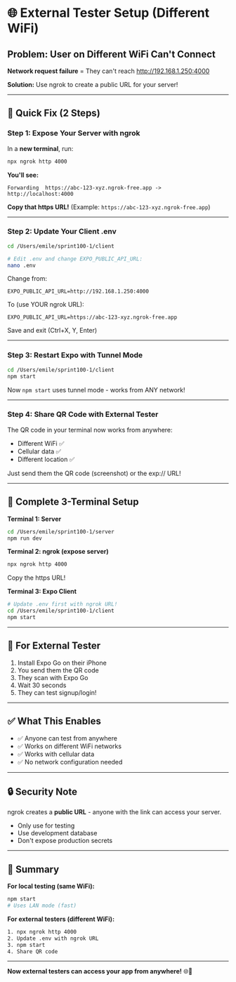 # 🌐 External Tester Setup (Different WiFi)

## Problem: User on Different WiFi Can't Connect

**Network request failure** = They can't reach http://192.168.1.250:4000

**Solution:** Use ngrok to create a public URL for your server!

---

## 🚀 Quick Fix (2 Steps)

### Step 1: Expose Your Server with ngrok

In a **new terminal**, run:

```bash
npx ngrok http 4000
```

**You'll see:**
```
Forwarding  https://abc-123-xyz.ngrok-free.app -> http://localhost:4000
```

**Copy that https URL!** (Example: `https://abc-123-xyz.ngrok-free.app`)

---

### Step 2: Update Your Client .env

```bash
cd /Users/emile/sprint100-1/client

# Edit .env and change EXPO_PUBLIC_API_URL:
nano .env
```

Change from:
```
EXPO_PUBLIC_API_URL=http://192.168.1.250:4000
```

To (use YOUR ngrok URL):
```
EXPO_PUBLIC_API_URL=https://abc-123-xyz.ngrok-free.app
```

Save and exit (Ctrl+X, Y, Enter)

---

### Step 3: Restart Expo with Tunnel Mode

```bash
cd /Users/emile/sprint100-1/client
npm start
```

Now `npm start` uses tunnel mode - works from ANY network!

---

### Step 4: Share QR Code with External Tester

The QR code in your terminal now works from anywhere:
- Different WiFi ✅
- Cellular data ✅
- Different location ✅

Just send them the QR code (screenshot) or the exp:// URL!

---

## 🔧 Complete 3-Terminal Setup

**Terminal 1: Server**
```bash
cd /Users/emile/sprint100-1/server
npm run dev
```

**Terminal 2: ngrok (expose server)**
```bash
npx ngrok http 4000
```
Copy the https URL!

**Terminal 3: Expo Client**
```bash
# Update .env first with ngrok URL!
cd /Users/emile/sprint100-1/client
npm start
```

---

## 📱 For External Tester

1. Install Expo Go on their iPhone
2. You send them the QR code
3. They scan with Expo Go
4. Wait 30 seconds
5. They can test signup/login!

---

## ✅ What This Enables

- ✅ Anyone can test from anywhere
- ✅ Works on different WiFi networks
- ✅ Works with cellular data
- ✅ No network configuration needed

---

## 🔒 Security Note

ngrok creates a **public URL** - anyone with the link can access your server.
- Only use for testing
- Use development database
- Don't expose production secrets

---

## 🎯 Summary

**For local testing (same WiFi):**
```bash
npm start
# Uses LAN mode (fast)
```

**For external testers (different WiFi):**
```bash
1. npx ngrok http 4000
2. Update .env with ngrok URL
3. npm start
4. Share QR code
```

---

**Now external testers can access your app from anywhere!** 🌐📱
